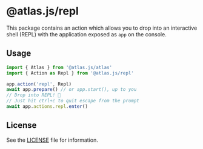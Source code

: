 # @atlas.js/repl

This package contains an action which allows you to drop into an interactive shell (REPL) with the application exposed as `app` on the console.

## Usage

```js
import { Atlas } from '@atlas.js/atlas'
import { Action as Repl } from '@atlas.js/repl'

app.action('repl', Repl)
await app.prepare() // or app.start(), up to you
// Drop into REPL! 🚀
// Just hit ctrl+c to quit escape from the prompt
await app.actions.repl.enter()
```

## License

See the [LICENSE](LICENSE) file for information.
